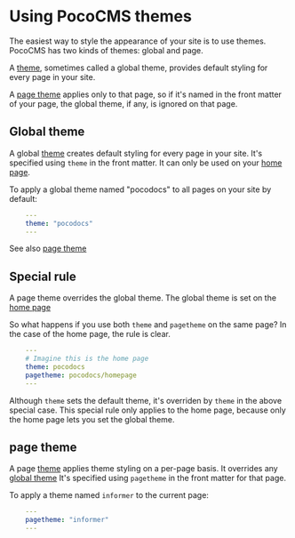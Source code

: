 # Using PocoCMS themes

The easiest way to style the appearance of your site
is to use themes. PocoCMS has two kinds of themes: global 
and page.

A [theme](glossary.html#theme), sometimes called a 
global theme, provides
default styling for every page
in your site. 

A [page theme](glossary.html#page-theme) applies only to 
that page, so if it's named in the front matter of your page, 
the global theme, if any, is ignored on that page.

## Global theme

A global [theme](glossary.htmle#theme) creates 
default styling for every page
in your site. It's specified using `theme`
in the front matter. It can only be used on your
[home page](glossary.html#home-page). 

To apply a global theme named "pocodocs" to
all pages on your site by default:

```yaml
    ---
    theme: "pocodocs"
    ---
```


See also [page theme](#page-theme)


## Special rule

A page theme overrides the global theme. 
The global theme is set on the [home page](glossary.html#home-page)

So what happens if you use both `theme` and `pagetheme` on
the same page? In the case of the home page, the rule is clear.

```yaml
    ---
    # Imagine this is the home page
    theme: pocodocs
    pagetheme: pocodocs/homepage
    ---
```

Although `theme` sets the default theme, it's overriden
by `theme` in the above special case. This special rule only applies to the home page,
because only the home page lets you set the global theme.

## page theme

A page [theme](glossary.htmle#page-theme) applies 
theme styling on a per-page basis. It overrides any [global theme](#theme)
It's specified using `pagetheme` in the front matter for that page.

To apply a theme named `informer` to the current page:

```yaml
    ---
    pagetheme: "informer"
    ---
```


